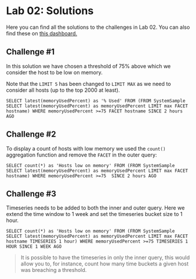 # Lab 02: Solutions
Here you can find all the solutions to the challenges in Lab 02. You can also find these on [this dashboard.](https://onenr.io/0kjnv0lOXjo)

## Challenge #1
In this solution we have chosen a threshold of 75% above which we consider the host to be low on memory.

Note that the `LIMIT 5` has been changed to `LIMIT MAX` as we need to consider all hosts (up to the top 2000 at least).

```
SELECT latest(memoryUsedPercent) as '% Used' FROM (FROM SystemSample SELECT latest(memoryUsedPercent) as memoryUsedPercent LIMIT max FACET hostname) WHERE memoryUsedPercent >=75 FACET hostname SINCE 2 hours AGO
```

## Challenge #2
To display a count of hosts with low memory we used the `count()` aggregation function and remove the `FACET` in the outer query:

```
SELECT count(*) as 'Hosts low on memory' FROM (FROM SystemSample SELECT latest(memoryUsedPercent) as memoryUsedPercent LIMIT max FACET hostname) WHERE memoryUsedPercent >=75  SINCE 2 hours AGO
```


## Challenge #3
Timeseries needs to be added to both the inner and outer query. Here we extend the time window to 1 week and set the timeseries bucket size to 1 hour.

```
SELECT count(*) as 'Hosts low on memory' FROM (FROM SystemSample SELECT latest(memoryUsedPercent) as memoryUsedPercent LIMIT max FACET hostname TIMESERIES 1 hour) WHERE memoryUsedPercent >=75 TIMESERIES 1 HOUR SINCE 1 WEEK AGO
```

> It is possible to have the timeseries in only the inner query, this would allow you to, for instance, count how many time buckets a given host was breaching a threshold.